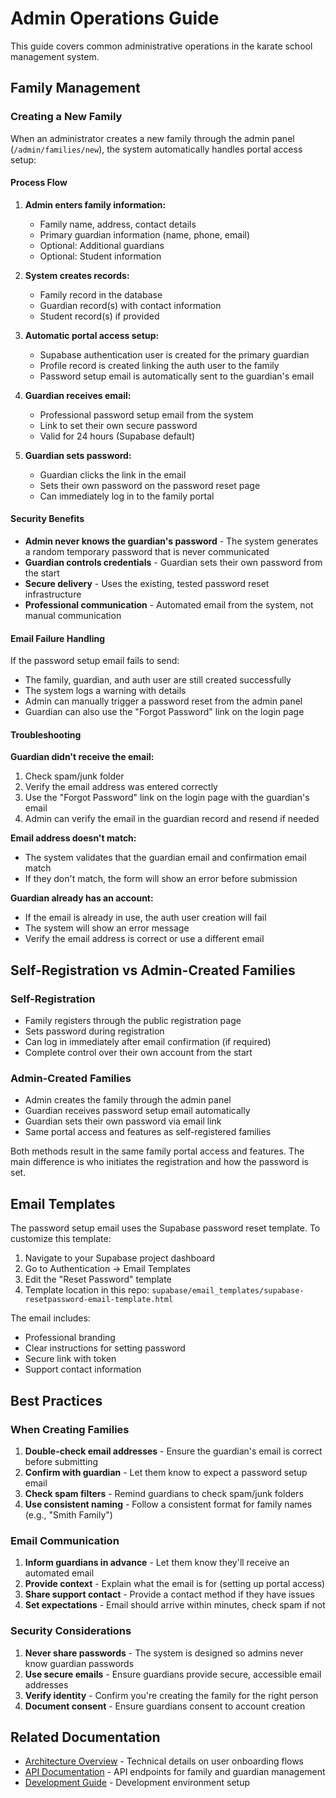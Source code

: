 # Admin Operations Guide

This guide covers common administrative operations in the karate school management system.

## Family Management

### Creating a New Family

When an administrator creates a new family through the admin panel (`/admin/families/new`), the system automatically handles portal access setup:

#### Process Flow

1. **Admin enters family information:**
   - Family name, address, contact details
   - Primary guardian information (name, phone, email)
   - Optional: Additional guardians
   - Optional: Student information

2. **System creates records:**
   - Family record in the database
   - Guardian record(s) with contact information
   - Student record(s) if provided

3. **Automatic portal access setup:**
   - Supabase authentication user is created for the primary guardian
   - Profile record is created linking the auth user to the family
   - Password setup email is automatically sent to the guardian's email

4. **Guardian receives email:**
   - Professional password setup email from the system
   - Link to set their own secure password
   - Valid for 24 hours (Supabase default)

5. **Guardian sets password:**
   - Guardian clicks the link in the email
   - Sets their own password on the password reset page
   - Can immediately log in to the family portal

#### Security Benefits

- **Admin never knows the guardian's password** - The system generates a random temporary password that is never communicated
- **Guardian controls credentials** - Guardian sets their own password from the start
- **Secure delivery** - Uses the existing, tested password reset infrastructure
- **Professional communication** - Automated email from the system, not manual communication

#### Email Failure Handling

If the password setup email fails to send:
- The family, guardian, and auth user are still created successfully
- The system logs a warning with details
- Admin can manually trigger a password reset from the admin panel
- Guardian can also use the "Forgot Password" link on the login page

#### Troubleshooting

**Guardian didn't receive the email:**
1. Check spam/junk folder
2. Verify the email address was entered correctly
3. Use the "Forgot Password" link on the login page with the guardian's email
4. Admin can verify the email in the guardian record and resend if needed

**Email address doesn't match:**
- The system validates that the guardian email and confirmation email match
- If they don't match, the form will show an error before submission

**Guardian already has an account:**
- If the email is already in use, the auth user creation will fail
- The system will show an error message
- Verify the email address is correct or use a different email

## Self-Registration vs Admin-Created Families

### Self-Registration
- Family registers through the public registration page
- Sets password during registration
- Can log in immediately after email confirmation (if required)
- Complete control over their own account from the start

### Admin-Created Families
- Admin creates the family through the admin panel
- Guardian receives password setup email automatically
- Guardian sets their own password via email link
- Same portal access and features as self-registered families

Both methods result in the same family portal access and features. The main difference is who initiates the registration and how the password is set.

## Email Templates

The password setup email uses the Supabase password reset template. To customize this template:

1. Navigate to your Supabase project dashboard
2. Go to Authentication → Email Templates
3. Edit the "Reset Password" template
4. Template location in this repo: `supabase/email_templates/supabase-resetpassword-email-template.html`

The email includes:
- Professional branding
- Clear instructions for setting password
- Secure link with token
- Support contact information

## Best Practices

### When Creating Families

1. **Double-check email addresses** - Ensure the guardian's email is correct before submitting
2. **Confirm with guardian** - Let them know to expect a password setup email
3. **Check spam filters** - Remind guardians to check spam/junk folders
4. **Use consistent naming** - Follow a consistent format for family names (e.g., "Smith Family")

### Email Communication

1. **Inform guardians in advance** - Let them know they'll receive an automated email
2. **Provide context** - Explain what the email is for (setting up portal access)
3. **Share support contact** - Provide a contact method if they have issues
4. **Set expectations** - Email should arrive within minutes, check spam if not

### Security Considerations

1. **Never share passwords** - The system is designed so admins never know guardian passwords
2. **Use secure emails** - Ensure guardians provide secure, accessible email addresses
3. **Verify identity** - Confirm you're creating the family for the right person
4. **Document consent** - Ensure guardians consent to account creation

## Related Documentation

- [Architecture Overview](ARCHITECTURE.md) - Technical details on user onboarding flows
- [API Documentation](API.md) - API endpoints for family and guardian management
- [Development Guide](DEVELOPMENT.md) - Development environment setup
